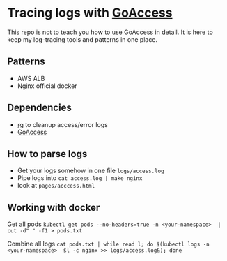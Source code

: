 # Tracing logs with [GoAccess](https://goaccess.io/)

This repo is not to teach you how to use GoAccess in detail.
It is here to keep my log-tracing tools and patterns in one place.

## Patterns

- AWS ALB
- Nginx official docker

## Dependencies

- [rg](https://github.com/BurntSushi/ripgrep) to cleanup access/error logs
- [GoAccess](https://goaccess.io/)

## How to parse logs

- Get your logs somehow in one file `logs/access.log`
- Pipe logs into `cat access.log | make nginx`
- look at `pages/acccess.html`

## Working with docker


Get all pods `kubectl get pods --no-headers=true -n <your-namespace>  | cut -d" " -f1 > pods.txt`

Combine all logs `cat pods.txt | while read l; do $(kubectl logs -n <your-namespace>  $l -c nginx >> logs/access.log&); done`